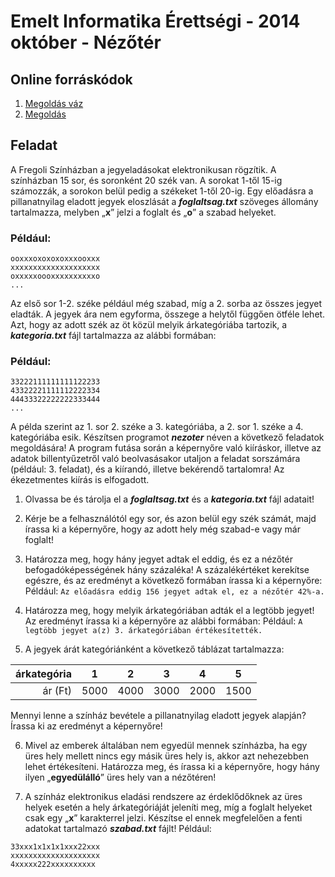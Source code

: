 # Emelt Informatika Érettségi - 2014 október - Nézőtér

## Online forráskódok
1. [Megoldás váz](https://replit.com/@mscharni/2014oktnezoterstarter)
2. [Megoldás](https://replit.com/@mscharni/2014oktnezoter)

## Feladat
A Fregoli Színházban a jegyeladásokat elektronikusan rögzítik. A színházban 15 sor, és soronként 20 szék van. A sorokat 1-től 15-ig számozzák, a sorokon belül pedig a székeket 1-től 20-ig. Egy előadásra a pillanatnyilag eladott jegyek eloszlását a **_foglaltsag.txt_** szöveges állomány tartalmazza, melyben „**x**” jelzi a foglalt és „**o**” a szabad helyeket.

### Például:
```
ooxxxoxoxoxoxxxooxxx
xxxxxxxxxxxxxxxxxxxx
oxxxxxoooxxxxxxxxxxo
...
```

Az első sor 1-2. széke például még szabad, míg a 2. sorba az összes jegyet eladták. A jegyek ára nem egyforma, összege a helytől függően ötféle lehet. Azt, hogy az adott szék az öt közül melyik árkategóriába tartozik, a **_kategoria.txt_** fájl tartalmazza az alábbi formában:

### Például:
```
33222111111111122233
43322221111112222334
44433322222222333444
...
```

A példa szerint az 1. sor 2. széke a 3. kategóriába, a 2. sor 1. széke a 4. kategóriába esik. Készítsen programot **_nezoter_** néven a következő feladatok megoldására! A program futása során a képernyőre való kiíráskor, illetve az adatok billentyűzetről való beolvasásakor utaljon a feladat sorszámára (például: 3. feladat), és a kiírandó, illetve bekérendő tartalomra! Az ékezetmentes kiírás is elfogadott.

1. Olvassa be és tárolja el a **_foglaltsag.txt_** és a **_kategoria.txt_** fájl adatait!

2. Kérje be a felhasználótól egy sor, és azon belül egy szék számát, majd írassa ki a képernyőre, hogy az adott hely még szabad-e vagy már foglalt!

3. Határozza meg, hogy hány jegyet adtak el eddig, és ez a nézőtér befogadóképességének hány százaléka! A százalékértéket kerekítse egészre, és az eredményt a következő formában írassa ki a képernyőre:
Például:
`Az előadásra eddig 156 jegyet adtak el, ez a nézőtér 42%-a.`

4. Határozza meg, hogy melyik árkategóriában adták el a legtöbb jegyet! Az eredményt írassa ki a képernyőre az alábbi formában:
Például:
`A legtöbb jegyet a(z) 3. árkategóriában értékesítették.`

5. A jegyek árát kategóriánként a következő táblázat tartalmazza:

| árkategória | 1 | 2 | 3 | 4 | 5 |
| ---: | :---: | :---: | :---: | :---: | :---: |
| ár (Ft) | 5000 | 4000 | 3000 | 2000 | 1500 |

Mennyi lenne a színház bevétele a pillanatnyilag eladott jegyek alapján? Írassa ki az eredményt a képernyőre!

6. Mivel az emberek általában nem egyedül mennek színházba, ha egy üres hely mellett nincs egy másik üres hely is, akkor azt nehezebben lehet értékesíteni. Határozza meg, és írassa ki a képernyőre, hogy hány ilyen „**egyedülálló**” üres hely van a nézőtéren!

7. A színház elektronikus eladási rendszere az érdeklődőknek az üres helyek esetén a hely árkategóriáját jeleníti meg, míg a foglalt helyeket csak egy „**x**” karakterrel jelzi. Készítse el ennek megfelelően a fenti adatokat tartalmazó **_szabad.txt_** fájlt!
Például:
```
33xxx1x1x1x1xxx22xxx
xxxxxxxxxxxxxxxxxxxx
4xxxxx222xxxxxxxxxx
```

